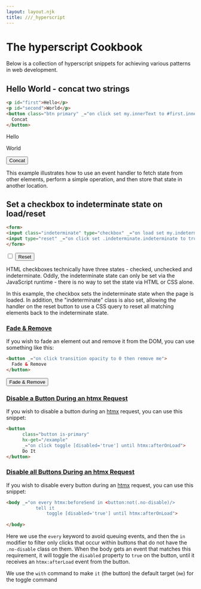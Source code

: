 ```yaml
---
layout: layout.njk
title: ///_hyperscript
---
```


# The hyperscript Cookbook

Below is a collection of hyperscript snippets for achieving various patterns in web development.

## Hello World - concat two strings

```html
<p id="first">Hello</p>
<p id="second">World</p>
<button class="btn primary" _="on click set my.innerText to #first.innerText + ' ' + #second.innerText">
  Concat
</button>
```
<p id="first">Hello</p>
<p id="second">World</p>
<button class="btn primary" _="on click set my.innerText to #first.innerText + ' ' + #second.innerText">
  Concat
</button>

This example illustrates how to use an event handler to fetch state from other elements, perform
a simple operation, and then store that state in another location.

## Set a checkbox to indeterminate state on load/reset

```html
<form>
<input class="indeterminate" type="checkbox" _="on load set my.indeterminate to true">
<input type="reset" _="on click set .indeterminate.indeterminate to true">
</form>
```
<form>
<input class="indeterminate" type="checkbox" _="on load set my.indeterminate to true">
<input type="reset" _="on click set .indeterminate.indeterminate to true">
</form>

HTML checkboxes technically have three states - checked, unchecked and indeterminate. Oddly,
the indeterminate state can only be set via the JavaScript runtime - there is no way to set the state
via HTML or CSS alone.

In this example, the checkbox sets the indeterminate state when the page is loaded. In addition,
the "indeterminate" class is also set, allowing the handler on the reset button to use a CSS query to reset
all matching elements back to the indeterminate state.

### <a name="fade-and-remove"></a>[Fade & Remove](#fade-and-remove)

If you wish to fade an element out and remove it from the DOM, you can use something like this:

```html
<button _="on click transition opacity to 0 then remove me">
  Fade & Remove
</button>
```
<button class="btn primary" _="on click transition opacity to 0 then remove me">
  Fade & Remove
</button>


### <a name="disable-btn-during-request"></a>[Disable a Button During an htmx Request](#disable-btn-during-request)

If you wish to disable a button during an [htmx](https://htmx.org) request, you can use this snippet:

```html
<button
      class="button is-primary"
      hx-get="/example"
      _="on click toggle [disabled='true'] until htmx:afterOnLoad">
      Do It
</button>
```

### <a name="disable-btn-during-request-all"></a>[Disable all Buttons During an htmx Request](#disable-btn-during-request-all)

If you wish to disable every button during an [htmx](https://htmx.org) request, you can use this snippet:

```html
<body _="on every htmx:beforeSend in <button:not(.no-disable)/> 
           tell it 
               toggle [disabled='true'] until htmx:afterOnLoad">
      
</body>
```

Here we use the `every` keyword to avoid queuing events, and then the `in` modifier to filter only clicks that occur
within buttons that do not have the `.no-disable` class on them.  When the body gets an event that matches this requirement, 
it will toggle the `disabled` property to `true` on the button, until it receives an `htmx:afterLoad` event from the button.  

We use the `with` command to make `it` (the button) the default target (`me`) for the toggle command
